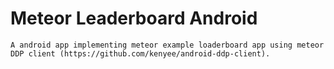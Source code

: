 # Meteor Leaderboard Android
    
    A android app implementing meteor example loaderboard app using meteor DDP client (https://github.com/kenyee/android-ddp-client).
